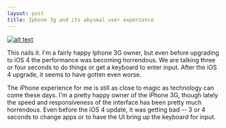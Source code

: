 ```yaml
---
layout: post
title: Iphone 3g and its abysmal user experience
---
```



<a href="http://twitter.com/mpodrazik/status/18195173208">![alt text](http://img.skitch.com/20100710-e89yktn3u5ddn97y1ynn621bp5.jpg "Title")</a>


This nails it.  I'm a fairly happy Iphone 3G owner, but even before upgrading to iOS 4 the performance was becoming horrendous.  We are talking three or four seconds to do things or get a keyboard to enter input.  After the iOS 4 upgrade, it seems to have gotten even worse.



The iPhone experience for me is still as close to magic as technology can come these days.  I'm a pretty happy owner of the iPhone 3G, though lately the speed and responsiveness of the interface has been pretty much horrendous.  Even before the iOS 4 update, it was getting bad -- 3 or 4 seconds to change apps or to have the UI bring up the keyboard for input.